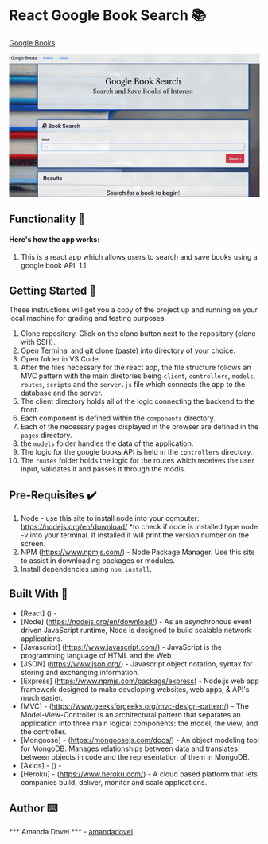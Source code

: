 # React Google Book Search 📚

<a href="https://googlebooks-dovel.herokuapp.com/">Google Books</a>

<img src="client/src/images/googlegif.gif" alt="google-gif">

## Functionality 💪
#### Here's how the app works: 
1. This is a react app which allows users to search and save books using a google book API.
    1.1 
## Getting Started 🏁

These instructions will get you a copy of the project up and running on your local machine for grading and testing purposes. 

1. Clone repository. Click on the clone button next to the repository (clone with SSH).
2. Open Terminal and git clone (paste) into directory of your choice. 
3. Open folder in VS Code. 
4. After the files necessary for the react app, the file structure follows an MVC pattern with the main diretories being `client`, `controllers`, `models`, `routes`, `scripts` and the `server.js` file which connects the app to the database and the server. 
5. The client directory holds all of the logic connecting the backend to the front.
6. Each component is defined within the `components` directory. 
7. Each of the necessary pages displayed in the browser are defined in the `pages` directory.
8. the `models` folder handles the data of the application. 
9. The logic for the google books API is held in the `controllers` directory.
10. The `routes` folder holds the logic for the routes which receives the user input, validates it and passes it through the modls.


## Pre-Requisites ✔️

1. Node - use this site to install node into your computer: https://nodejs.org/en/download/
    *to check if node is installed type node -v into your terminal. If installed it will print the version number on the screen.
2. NPM (https://www.npmjs.com/) - Node Package Manager. Use this site to assist in downloading packages or modules. 
3. Install dependencies using `npm install`.

## Built With 🔧

* [React] () - 
* [Node] (https://nodejs.org/en/download/) - As an asynchronous event driven JavaScript runtime, Node is designed to build scalable network applications. 
* [Javascript] (https://www.javascript.com/) - JavaScript is the programming language of HTML and the Web
* [JSON] (https://www.json.org/) - Javascript object notation, syntax for storing and exchanging information. 
* [Express] (https://www.npmjs.com/package/express) - Node.js web app framework designed to make developing websites, web apps, & API's much easier.
* [MVC] - (https://www.geeksforgeeks.org/mvc-design-pattern/) - The Model-View-Controller is an architectural pattern that separates an application into three main logical components: the model, the view, and the controller.
* [Mongoose] - (https://mongoosejs.com/docs/) - An object modeling tool for MongoDB. Manages relationships between data and translates between objects in code and the representation of them in MongoDB. 
* [Axios] - () - 
* [Heroku] - (https://www.heroku.com/) - A cloud based platform that lets companies build, deliver, monitor and scale applications.
 

## Author ⌨️

*** Amanda Dovel *** - [amandadovel](https://github.com/amandadovel)


